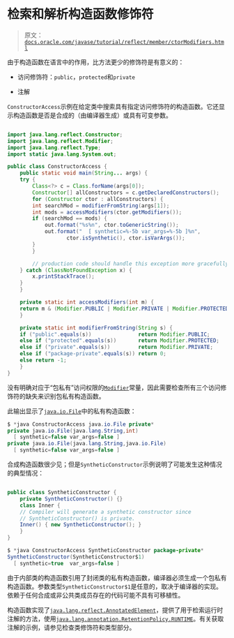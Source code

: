 # 检索和解析构造函数修饰符

> 原文：[`docs.oracle.com/javase/tutorial/reflect/member/ctorModifiers.html`](https://docs.oracle.com/javase/tutorial/reflect/member/ctorModifiers.html)

由于构造函数在语言中的作用，比方法更少的修饰符是有意义的：

+   访问修饰符：`public`，`protected`和`private`

+   注解

``ConstructorAccess``示例在给定类中搜索具有指定访问修饰符的构造函数。它还显示构造函数是否是合成的（由编译器生成）或具有可变参数。

```java

import java.lang.reflect.Constructor;
import java.lang.reflect.Modifier;
import java.lang.reflect.Type;
import static java.lang.System.out;

public class ConstructorAccess {
    public static void main(String... args) {
	try {
	    Class<?> c = Class.forName(args[0]);
	    Constructor[] allConstructors = c.getDeclaredConstructors();
	    for (Constructor ctor : allConstructors) {
		int searchMod = modifierFromString(args[1]);
		int mods = accessModifiers(ctor.getModifiers());
		if (searchMod == mods) {
		    out.format("%s%n", ctor.toGenericString());
		    out.format("  [ synthetic=%-5b var_args=%-5b ]%n",
			       ctor.isSynthetic(), ctor.isVarArgs());
		}
	    }

        // production code should handle this exception more gracefully
	} catch (ClassNotFoundException x) {
	    x.printStackTrace();
	}
    }

    private static int accessModifiers(int m) {
	return m & (Modifier.PUBLIC | Modifier.PRIVATE | Modifier.PROTECTED);
    }

    private static int modifierFromString(String s) {
	if ("public".equals(s))               return Modifier.PUBLIC;
	else if ("protected".equals(s))       return Modifier.PROTECTED;
	else if ("private".equals(s))         return Modifier.PRIVATE;
	else if ("package-private".equals(s)) return 0;
	else return -1;
    }
}

```

没有明确对应于“包私有”访问权限的[`Modifier`](https://docs.oracle.com/javase/8/docs/api/java/lang/reflect/Modifier.html)常量，因此需要检查所有三个访问修饰符的缺失来识别包私有构造函数。

此输出显示了[`java.io.File`](https://docs.oracle.com/javase/8/docs/api/java/io/File.html)中的私有构造函数：

```java
$ *java ConstructorAccess java.io.File private*
private java.io.File(java.lang.String,int)
  [ synthetic=false var_args=false ]
private java.io.File(java.lang.String,java.io.File)
  [ synthetic=false var_args=false ]

```

合成构造函数很少见；但是``SyntheticConstructor``示例说明了可能发生这种情况的典型情况：

```java

public class SyntheticConstructor {
    private SyntheticConstructor() {}
    class Inner {
	// Compiler will generate a synthetic constructor since
	// SyntheticConstructor() is private.
	Inner() { new SyntheticConstructor(); }
    }
}

```

```java
$ *java ConstructorAccess SyntheticConstructor package-private*
SyntheticConstructor(SyntheticConstructor$1)
  [ synthetic=true  var_args=false ]

```

由于内部类的构造函数引用了封闭类的私有构造函数，编译器必须生成一个包私有构造函数。参数类型`SyntheticConstructor$1`是任意的，取决于编译器的实现。依赖于任何合成或非公共类成员存在的代码可能不具有可移植性。

构造函数实现了[`java.lang.reflect.AnnotatedElement`](https://docs.oracle.com/javase/8/docs/api/java/lang/reflect/AnnotatedElement.html)，提供了用于检索运行时注解的方法，使用[`java.lang.annotation.RetentionPolicy.RUNTIME`](https://docs.oracle.com/javase/8/docs/api/java/lang/annotation/RetentionPolicy.html#RUNTIME)。有关获取注解的示例，请参见检查类修饰符和类型部分。
